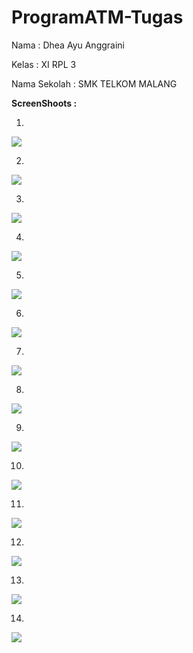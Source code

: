 # ProgramATM-Tugas

Nama : Dhea Ayu Anggraini

Kelas : XI RPL 3

Nama Sekolah : SMK TELKOM MALANG

**ScreenShoots :**

1.

<img src="https://github.com/Dheaayuang/ProgramATM-Tugas/blob/master/1.PNG">

2.

<img src="https://github.com/Dheaayuang/ProgramATM-Tugas/blob/master/2.PNG">

3.

<img src="https://github.com/Dheaayuang/ProgramATM-Tugas/blob/master/3.PNG">

4.

<img src="https://github.com/Dheaayuang/ProgramATM-Tugas/blob/master/4.PNG">

5.

<img src="https://github.com/Dheaayuang/ProgramATM-Tugas/blob/master/5.PNG">

6.

<img src="https://github.com/Dheaayuang/ProgramATM-Tugas/blob/master/6.PNG">

7.

<img src="https://github.com/Dheaayuang/ProgramATM-Tugas/blob/master/7.PNG">

8.

<img src="https://github.com/Dheaayuang/ProgramATM-Tugas/blob/master/8.PNG">

9.

<img src="https://github.com/Dheaayuang/ProgramATM-Tugas/blob/master/9.PNG">

10.

<img src="https://github.com/Dheaayuang/ProgramATM-Tugas/blob/master/10.PNG">

11.

<img src="https://github.com/Dheaayuang/ProgramATM-Tugas/blob/master/11.PNG">

12.

<img src="https://github.com/Dheaayuang/ProgramATM-Tugas/blob/master/12.PNG">

13.

<img src="https://github.com/Dheaayuang/ProgramATM-Tugas/blob/master/13.PNG">

14.

<img src="https://github.com/Dheaayuang/ProgramATM-Tugas/blob/master/14.PNG">

